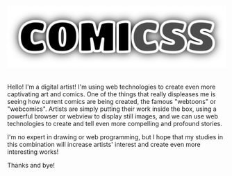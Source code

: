 # <p align="center">![Comicss](/comicss-logo.svg)</p>

Hello! I'm a digital artist! I'm using web technologies to create even more captivating art and comics. One of the things that really displeases me is seeing how current comics are being created, the famous "webtoons" or "webcomics". Artists are simply putting their work inside the box, using a powerful browser or webview to display still images, and we can use web technologies to create and tell even more compelling and profound stories.

I'm no expert in drawing or web programming, but I hope that my studies in this combination will increase artists' interest and create even more interesting works!

Thanks and bye!
